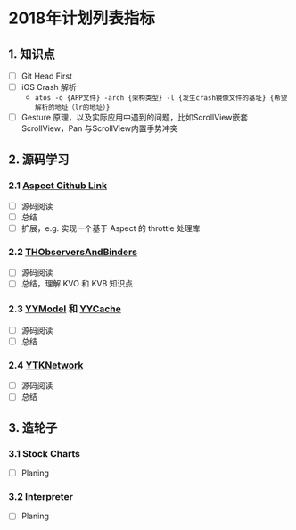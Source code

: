 # 2018年计划列表指标

## 1. 知识点

* [ ] Git Head First
* [ ] iOS Crash 解析
  * `atos -o {APP文件} -arch {架构类型} -l {发生crash镜像文件的基址} {希望解析的地址（lr的地址）}`
* [ ] Gesture 原理，以及实际应用中遇到的问题，比如ScrollView嵌套ScrollView，Pan 与ScrollView内置手势冲突

## 2. 源码学习
### 2.1 [Aspect Github Link](https://github.com/steipete/Aspects) 

* [ ] 源码阅读
* [ ] 总结
* [ ] 扩展，e.g. 实现一个基于 Aspect 的 throttle 处理库

### 2.2 [THObserversAndBinders](https://github.com/th-in-gs/THObserversAndBinders)

* [ ] 源码阅读
* [ ] 总结，理解 KVO 和 KVB 知识点

### 2.3 [YYModel](https://github.com/ibireme/YYModel) 和 [YYCache](https://github.com/ibireme/YYCache)

- [ ] 源码阅读
- [ ] 总结

### 2.4 [YTKNetwork](https://github.com/yuantiku/YTKNetwork) 

- [ ] 源码阅读
- [ ] 总结

## 3. 造轮子

### 3.1 Stock Charts

* [ ] Planing

### 3.2 Interpreter  

* [ ] Planing






